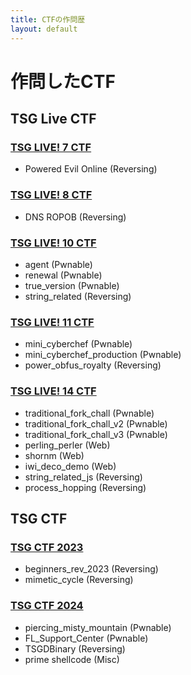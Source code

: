 ```yaml
---
title: CTFの作問歴
layout: default
---
```


<!-- Google Analytics -->
<script async src="https://www.googletagmanager.com/gtag/js?id=G-JFPTPL2QDM"></script>
<script>
  window.dataLayer = window.dataLayer || [];
  function gtag(){dataLayer.push(arguments);}
  gtag('js', new Date());

  gtag('config', 'G-JFPTPL2QDM');
</script>

# 作問したCTF

## TSG Live CTF

### [TSG LIVE! 7 CTF](https://github.com/tsg-ut/tsg-live-ctf-7)

- Powered Evil Online (Reversing)

### [TSG LIVE! 8 CTF](https://github.com/tsg-ut/tsg-live-ctf-8)

- DNS ROPOB (Reversing)

### [TSG LIVE! 10 CTF](https://github.com/tsg-ut/tsg-live-ctf-10)

- agent (Pwnable)
- renewal (Pwnable)
- true_version (Pwnable)
- string_related (Reversing)

### [TSG LIVE! 11 CTF](https://github.com/tsg-ut/tsg-live-ctf-11)

- mini_cyberchef (Pwnable)
- mini_cyberchef_production (Pwnable)
- power_obfus_royalty (Reversing)

### [TSG LIVE! 14 CTF](https://github.com/tsg-ut/tsg-live-ctf-14)

- traditional_fork_chall (Pwnable)
- traditional_fork_chall_v2 (Pwnable)
- traditional_fork_chall_v3 (Pwnable)
- perling_perler (Web)
- shornm (Web)
- iwi_deco_demo (Web)
- string_related_js (Reversing)
- process_hopping (Reversing)

## TSG CTF

### [TSG CTF 2023](https://github.com/tsg-ut/tsgctf2023)

- beginners_rev_2023 (Reversing)
- mimetic_cycle (Reversing)

### [TSG CTF 2024](https://github.com/tsg-ut/tsgctf2024)

- piercing_misty_mountain (Pwnable)
- FL_Support_Center (Pwnable)
- TSGDBinary (Reversing)
- prime shellcode (Misc)
